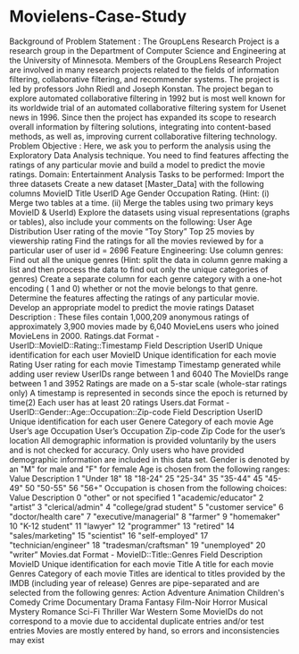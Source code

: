 # Movielens-Case-Study
Background of Problem Statement :  The GroupLens Research Project is a research group in the Department of Computer Science and Engineering at the University of Minnesota. Members of the GroupLens Research Project are involved in many research projects related to the fields of information filtering, collaborative filtering, and recommender systems. The project is led by professors John Riedl and Joseph Konstan. The project began to explore automated collaborative filtering in 1992 but is most well known for its worldwide trial of an automated collaborative filtering system for Usenet news in 1996. Since then the project has expanded its scope to research overall information by filtering solutions, integrating into content-based methods, as well as, improving current collaborative filtering technology.  Problem Objective :  Here, we ask you to perform the analysis using the Exploratory Data Analysis technique. You need to find features affecting the ratings of any particular movie and build a model to predict the movie ratings.  Domain: Entertainment  Analysis Tasks to be performed:  Import the three datasets Create a new dataset [Master_Data] with the following columns MovieID Title UserID Age Gender Occupation Rating. (Hint: (i) Merge two tables at a time. (ii) Merge the tables using two primary keys MovieID & UserId) Explore the datasets using visual representations (graphs or tables), also include your comments on the following: User Age Distribution User rating of the movie “Toy Story” Top 25 movies by viewership rating Find the ratings for all the movies reviewed by for a particular user of user id = 2696 Feature Engineering:             Use column genres:  Find out all the unique genres (Hint: split the data in column genre making a list and then process the data to find out only the unique categories of genres) Create a separate column for each genre category with a one-hot encoding ( 1 and 0) whether or not the movie belongs to that genre.  Determine the features affecting the ratings of any particular movie. Develop an appropriate model to predict the movie ratings Dataset Description :  These files contain 1,000,209 anonymous ratings of approximately 3,900 movies made by 6,040 MovieLens users who joined MovieLens in 2000.  Ratings.dat     Format - UserID::MovieID::Rating::Timestamp  Field	Description UserID	Unique identification for each user MovieID	Unique identification for each movie Rating	User rating for each movie Timestamp	Timestamp generated while adding user review UserIDs range between 1 and 6040  The MovieIDs range between 1 and 3952 Ratings are made on a 5-star scale (whole-star ratings only) A timestamp is represented in seconds since the epoch is returned by time(2) Each user has at least 20 ratings    Users.dat Format -  UserID::Gender::Age::Occupation::Zip-code  Field	Description UserID	Unique identification for each user Genere	Category of each movie Age	User’s age Occupation	User’s Occupation Zip-code	Zip Code for the user’s location All demographic information is provided voluntarily by the users and is not checked for accuracy. Only users who have provided demographic information are included in this data set.  Gender is denoted by an "M" for male and "F" for female Age is chosen from the following ranges:    Value	Description 1	"Under 18" 18	"18-24" 25	"25-34" 35	"35-44" 45	"45-49" 50	"50-55" 56	"56+"    Occupation is chosen from the following choices: Value  	Description 0	"other" or not specified 1	"academic/educator" 2	"artist” 3	"clerical/admin" 4	"college/grad student" 5	"customer service" 6	"doctor/health care" 7	"executive/managerial" 8	"farmer" 9	"homemaker" 10	"K-12 student" 11	"lawyer" 12	"programmer" 13	"retired" 14	 "sales/marketing" 15	"scientist" 16	 "self-employed" 17	"technician/engineer" 18	"tradesman/craftsman" 19	"unemployed" 20	"writer”  Movies.dat Format - MovieID::Title::Genres  Field	Description MovieID	Unique identification for each movie Title	A title for each movie Genres	Category of each movie     Titles are identical to titles provided by the IMDB (including year of release)    Genres are pipe-separated and are selected from the following genres: Action Adventure Animation Children's Comedy Crime Documentary Drama Fantasy Film-Noir Horror Musical Mystery Romance Sci-Fi Thriller War Western Some MovieIDs do not correspond to a movie due to accidental duplicate entries and/or test entries Movies are mostly entered by hand, so errors and inconsistencies may exist
